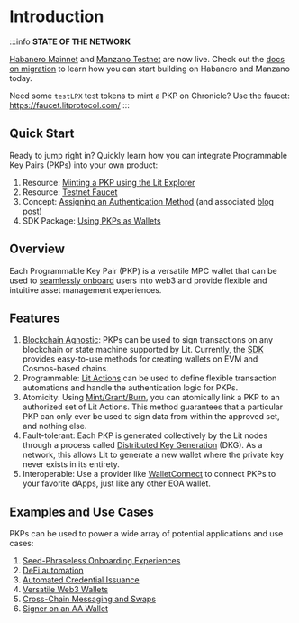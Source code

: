 # Introduction

:::info
**STATE OF THE NETWORK**

[Habanero Mainnet](../../network/networks/mainnet) and [Manzano Testnet](../../network/networks/testnet) are now live. Check out the [docs on migration](../../network/migration-guide) to learn how you can start building on Habanero and Manzano today. 

Need some `testLPX` test tokens to mint a PKP on Chronicle? Use the faucet: https://faucet.litprotocol.com/
:::

## Quick Start

Ready to jump right in? Quickly learn how you can integrate Programmable Key Pairs (PKPs) into your own product:

1. Resource: [Minting a PKP using the Lit Explorer](https://explorer.litprotocol.com/mint-pkp)
2. Resource: [Testnet Faucet](https://faucet.litprotocol.com/)
3. Concept: [Assigning an Authentication Method](../wallets/auth-methods.md) (and associated [blog post](https://spark.litprotocol.com/how-authentication-works-with-pkps/))
4. SDK Package: [Using PKPs as Wallets](../wallets/walletconnect.md) 

## Overview

Each Programmable Key Pair (PKP) is a versatile MPC wallet that can be used to [seamlessly onboard](https://spark.litprotocol.com/wallet-abstraction-with-google-oauth/) users into web3 and provide flexible and intuitive asset management experiences. 

## Features

1. [Blockchain Agnostic](../../resources/supported-chains#programmable-key-pairs): PKPs can be used to sign transactions on any blockchain or state machine supported by Lit. Currently, the [SDK](https://github.com/LIT-Protocol/js-sdk/tree/master/packages/pkp-client) provides easy-to-use methods for creating wallets on EVM and Cosmos-based chains. 
2. Programmable: [Lit Actions](../serverless-signing/overview) can be used to define flexible transaction automations and handle the authentication logic for PKPs.
3. Atomicity: Using [Mint/Grant/Burn](../serverless-signing/overview), you can atomically link a PKP to an authorized set of Lit Actions. This method guarantees that a particular PKP can only ever be used to sign data from within the approved set, and nothing else. 
4. Fault-tolerant: Each PKP is generated collectively by the Lit nodes through a process called [Distributed Key Generation](https://en.wikipedia.org/wiki/Distributed_key_generation) (DKG). As a network, this allows Lit to generate a new wallet where the private key never exists in its entirety. 
5. Interoperable: Use a provider like [WalletConnect](../wallets/walletconnect.md) to connect PKPs to your favorite dApps, just like any other EOA wallet.

## Examples and Use Cases

PKPs can be used to power a wide array of potential applications and use cases:

1. [Seed-Phraseless Onboarding Experiences](https://spark.litprotocol.com/wallet-abstraction-with-google-oauth/)
2. [DeFi automation](https://spark.litprotocol.com/automated-portfolio-rebalancing-uniswap/)
3. [Automated Credential Issuance](https://spark.litprotocol.com/krebitxlitactions/)
4. [Versatile Web3 Wallets](https://github.com/DustilDawn/Magic)
5. [Cross-Chain Messaging and Swaps](https://spark.litprotocol.com/xchain-bridging-yacht-lit-swap/)
6. [Signer on an AA Wallet](https://spark.litprotocol.com/account-abstraction-and-mpc/)
